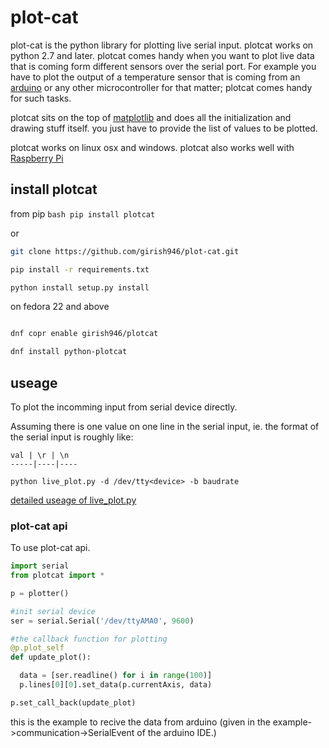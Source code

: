 # plot-cat

plot-cat is the python library for plotting live serial input. plotcat works on python 2.7 and later. plotcat comes handy when you want to plot live data that is coming form different sensors over the serial port. For example you have to plot the output of a temperature sensor that is coming from an [arduino](https://www.arduino.cc/) or any other microcontroller for that matter; plotcat comes handy for such tasks.

plotcat sits on the top of [matplotlib](http://matplotlib.org/) and does all the initialization and drawing stuff itself. you just have to provide the list of values to be plotted.

plotcat works on linux osx and windows. plotcat also works well with [Raspberry Pi](https://www.raspberrypi.org/)

## install plotcat

from pip ```bash pip install plotcat```

or 


```bash
git clone https://github.com/girish946/plot-cat.git

pip install -r requirements.txt

python install setup.py install

```

on fedora 22 and above

```bash

dnf copr enable girish946/plotcat 

dnf install python-plotcat
```


## useage

To plot the incomming input from serial device directly.

Assuming there is one value on one line in the serial input, ie. the format of the serial input is roughly like:

    val | \r | \n 
    -----|----|----

    python live_plot.py -d /dev/tty<device> -b baudrate

[detailed useage of live_plot.py](https://github.com/girish946/plot-cat/wiki/live_plot.py-useage)


### plot-cat api


To use plot-cat api.

```python 
import serial
from plotcat import *

p = plotter()

#init serial device
ser = serial.Serial('/dev/ttyAMA0', 9600)

#the callback function for plotting
@p.plot_self
def update_plot():

  data = [ser.readline() for i in range(100)]
  p.lines[0][0].set_data(p.currentAxis, data)

p.set_call_back(update_plot)

```

this is the example to recive the data from arduino (given in the example->communication->SerialEvent of the arduino IDE.)
